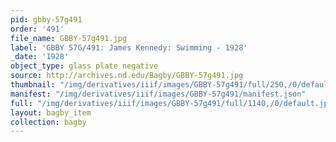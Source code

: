 ```yaml
---
pid: gbby-57g491
order: '491'
file_name: GBBY-57g491.jpg
label: 'GBBY 57G/491: James Kennedy: Swimming - 1928'
_date: '1928'
object_type: glass plate negative
source: http://archives.nd.edu/Bagby/GBBY-57g491.jpg
thumbnail: "/img/derivatives/iiif/images/GBBY-57g491/full/250,/0/default.jpg"
manifest: "/img/derivatives/iiif/images/GBBY-57g491/manifest.json"
full: "/img/derivatives/iiif/images/GBBY-57g491/full/1140,/0/default.jpg"
layout: bagby_item
collection: bagby
---
```

